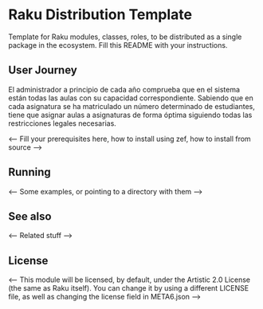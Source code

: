 # Raku Distribution Template

Template for Raku modules, classes, roles, to be distributed as a
single package in the ecosystem. Fill this README with your
instructions.

## User Journey

El administrador a principio de cada año comprueba que en el sistema están
 todas las aulas con su capacidad correspondiente. Sabiendo que en cada
  asignatura se ha matriculado un número determinado de estudiantes, tiene
   que asignar aulas a asignaturas de forma óptima siguiendo todas las
    restricciones legales necesarias.


<-- Fill your prerequisites here, how to install using zef, how to
install from source -->

## Running

<-- Some examples, or pointing to a directory with them -->

## See also

<-- Related stuff -->

## License
<-- 
This module will be licensed, by default, under the Artistic 2.0 License (the same as Raku itself). You can change it by using a different LICENSE file, as well as changing the license field in META6.json -->
